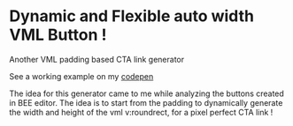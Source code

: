 # Dynamic and Flexible auto width VML Button !
Another VML padding based CTA link generator

See a working example on my [codepen](https://codepen.io/matthieuSolente/pen/BaqpxLR)

The idea for this generator came to me while analyzing the buttons created in BEE editor. The idea is to start from the padding to dynamically generate the width and height of the vml v:roundrect, for a pixel perfect CTA link !
